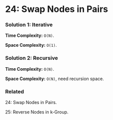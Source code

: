 # 24: Swap Nodes in Pairs

### Solution 1: Iterative
**Time Complexity:** `O(N)`.

**Space Complexity:** `O(1)`.

### Solution 2: Recursive
**Time Complexity:** `O(N)`.

**Space Complexity:** `O(N)`, need recursion space.

### Related
24: Swap Nodes in Pairs.

25: Reverse Nodes in k-Group.